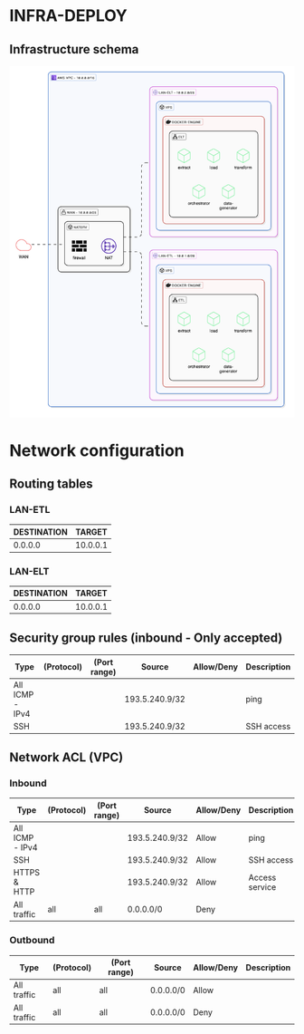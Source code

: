 # INFRA-DEPLOY

## Infrastructure schema
![infra_v0.1](assets/infra_v0.2.svg)
# Network configuration
## Routing tables

### LAN-ETL

| DESTINATION | TARGET   |
| ----------- | -------- |
| 0.0.0.0     | 10.0.0.1 |

### LAN-ELT

|DESTINATION|TARGET|
|---|---|
|0.0.0.0|10.0.0.1|

## Security group rules (inbound - Only accepted)

| Type            | (Protocol) | (Port range) | Source         | Allow/Deny | Description |
| --------------- | ---------- | ------------ | -------------- | ---------- | ----------- |
| All ICMP - IPv4 |            |              | 193.5.240.9/32 |            | ping        |
| SSH             |            |              | 193.5.240.9/32 |            | SSH access  |

## Network ACL (VPC)

### Inbound

| Type            | (Protocol) | (Port range) | Source         | Allow/Deny | Description    |
| --------------- | ---------- | ------------ | -------------- | ---------- | -------------- |
| All ICMP - IPv4 |            |              | 193.5.240.9/32 | Allow      | ping           |
| SSH             |            |              | 193.5.240.9/32 | Allow      | SSH access     |
| HTTPS & HTTP    |            |              | 193.5.240.9/32 | Allow      | Access service |
| All traffic     | all        | all          | 0.0.0.0/0      | Deny       |                |

### Outbound

| Type        | (Protocol) | (Port range) | Source    | Allow/Deny | Description |
| ----------- | ---------- | ------------ | --------- | ---------- | ----------- |
| All traffic | all        | all          | 0.0.0.0/0 | Allow      |             |
| All traffic | all        | all          | 0.0.0.0/0 | Deny       |             |
